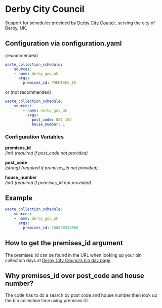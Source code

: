 # Derby City Council

Support for schedules provided by [Derby City Council](https://secure.derby.gov.uk/binday/), serving the
city of Derby, UK.

## Configuration via configuration.yaml

(recommended)
```yaml
waste_collection_schedule:
    sources:
    - name: derby_gov_uk
      args:
        premises_id: PREMISES_ID
```

or (not recommended)

```yaml
waste_collection_schedule:
    sources:
        - name: derby_gov_uk
          args:
            post_code: DE1 1ED
            house_number: 1
```

### Configuration Variables

**premises_id**  
*(int) (required if post_code not provided)*

**post_code**  
*(string) (required if premises_id not provided)*

**house_number**  
*(int) (required if premises_id not provided)*

## Example

```yaml
waste_collection_schedule:
    sources:
    - name: derby_gov_uk
      args:
        premises_id: 100030339868
```

## How to get the premises_id argument

The premises_id can be found in the URL when looking up your
bin collection days at [Derby City Councils bin day page](https://secure.derby.gov.uk/binday/).

## Why premises_id over post_code and house number?

The code has to do a search by post code and house number then look up the bin collection time using premises ID.
